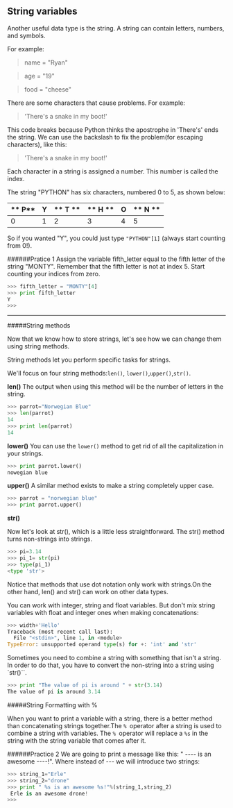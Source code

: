
## String variables


Another useful data type is the string. A string can contain letters, numbers, and symbols.

For example:

>name = "Ryan"

>age = "19"

>food = "cheese"


There are some characters that cause problems. For example:

> 'There's a snake in my boot!'

This code breaks because Python thinks the apostrophe in 'There's' ends the string. We can use the backslash to fix the problem(for escaping characters), like this:

>'There\'s a snake in my boot!'


Each character in a string is assigned a number. This number is called the index.


The string "PYTHON" has six characters,
numbered 0 to 5, as shown below:


|** P** | **Y** |** T **|** H **| **O** |** N **|
|----|---|---|---|---|---|
|0   |1  | 2 |  3 |  4 |  5|

So if you wanted "Y", you could just type
`"PYTHON"[1]` (always start counting from 0!).

######Pratice 1
Assign the variable fifth_letter equal to the fifth letter of the string "MONTY".
Remember that the fifth letter is not at index 5. Start counting your indices from zero.

```python
>>> fifth_letter = "MONTY"[4]
>>> print fifth_letter
Y
>>>
```
---

#####String methods

Now that we know how to store strings, let's see how we can change them using string methods.

String methods let you perform specific tasks for strings.

We'll focus on four string methods:`len()`,
`lower()`,`upper()`,`str()`.

**len()**
 The output when using this method will be the number of letters in the string.

```python
>>> parrot="Norwegian Blue"
>>> len(parrot)
14
>>> print len(parrot)
14
```

**lower()**
You can use the `lower()` method to get rid of all the capitalization in your strings.

```python
>>> print parrot.lower()
nowegian blue
```

**upper()**
A similar method exists to make a string completely upper case.
```python
>>> parrot = "norwegian blue"
>>> print parrot.upper()
```
**str()**

Now let's look at str(), which is a little less straightforward. The str() method turns non-strings into strings.

```python
>>> pi=3.14
>>> pi_1= str(pi)
>>> type(pi_1)
<type 'str'>
```

Notice that methods that use dot notation only work with strings.On the other hand, len() and str() can work on other data types.

You can work with integer, string and float variables. But don't mix string variables with float and integer ones when making concatenations:
```python
>>> width+'Hello'
Traceback (most recent call last):
  File "<stdin>", line 1, in <module>
TypeError: unsupported operand type(s) for +: 'int' and 'str'
```
Sometimes you need to combine a string with something that isn't a string. In order to do that, you have to convert the non-string into a string using `str()``.
```python
>>> print "The value of pi is around " + str(3.14)
The value of pi is around 3.14
```

#####String Formatting with %

When you want to print a variable with a string, there is a better method than concatenating strings together.The `% `operator after a string is used to combine a string with variables. The `% `operator will replace a `%s` in the string with the string variable that comes after it.

######Practice 2
We are going to print a message like this:
" ---- is an awesome ----!". Where instead of --- we will introduce two strings:

```python
>>> string_1="Erle"
>>> string_2="drone"
>>> print " %s is an awesome %s!"%(string_1,string_2)
 Erle is an awesome drone!
>>>
```
